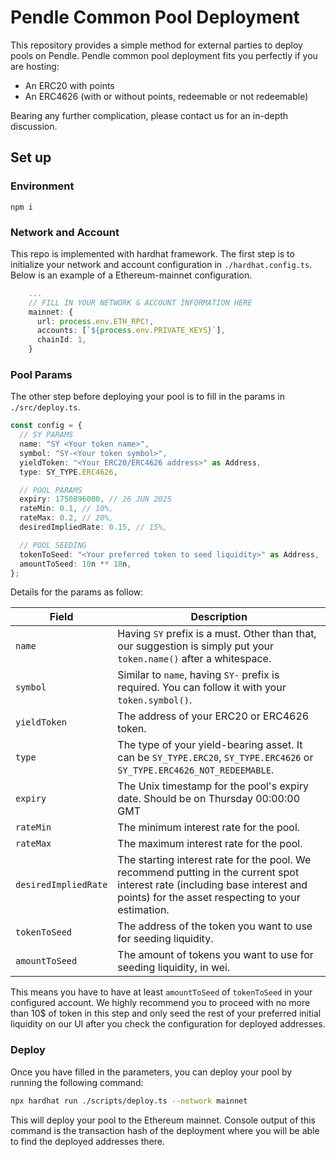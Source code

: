 # Pendle Common Pool Deployment

This repository provides a simple method for external parties to deploy pools on Pendle. Pendle common pool deployment fits you perfectly if you are hosting:

- An ERC20 with points
- An ERC4626 (with or without points, redeemable or not redeemable)

Bearing any further complication, please contact us for an in-depth discussion.

## Set up

### Environment

```
npm i
```

### Network and Account

This repo is implemented with hardhat framework. The first step is to initialize your network and account configuration in `./hardhat.config.ts`. Below is an example of a Ethereum-mainnet configuration.

```ts
    ...
    // FILL IN YOUR NETWORK & ACCOUNT INFORMATION HERE
    mainnet: {
      url: process.env.ETH_RPC!,
      accounts: [`${process.env.PRIVATE_KEYS}`],
      chainId: 1,
    }
```

### Pool Params 

The other step before deploying your pool is to fill in the params in `./src/deploy.ts`.

```ts
const config = {
  // SY PARAMS
  name: "SY <Your token name>",
  symbol: "SY-<Your token symbol>",
  yieldToken: "<Your ERC20/ERC4626 address>" as Address,
  type: SY_TYPE.ERC4626,

  // POOL PARAMS
  expiry: 1750896000, // 26 JUN 2025
  rateMin: 0.1, // 10%,
  rateMax: 0.2, // 20%,
  desiredImpliedRate: 0.15, // 15%,

  // POOL SEEDING
  tokenToSeed: "<Your preferred token to seed liquidity>" as Address,
  amountToSeed: 10n ** 18n,
};
```

Details for the params as follow:

| Field                | Description                                                                                                  |
|----------------------|--------------------------------------------------------------------------------------------------------------|
| `name`               | Having `SY` prefix is a must. Other than that, our suggestion is simply put your `token.name()` after a whitespace. |
| `symbol`             | Similar to `name`, having `SY-` prefix is required. You can follow it with your `token.symbol()`.             |
| `yieldToken`         | The address of your ERC20 or ERC4626 token.                                                                  |
| `type`               | The type of your yield-bearing asset. It can be `SY_TYPE.ERC20`, `SY_TYPE.ERC4626` or `SY_TYPE.ERC4626_NOT_REDEEMABLE`. |
| `expiry`             | The Unix timestamp for the pool's expiry date. Should be on Thursday 00:00:00 GMT                                                               |
| `rateMin`            | The minimum interest rate for the pool.                                                                      |
| `rateMax`            | The maximum interest rate for the pool.                                                                      |
| `desiredImpliedRate` | The starting interest rate for the pool. We recommend putting in the current spot interest rate (including base interest and points) for the asset respecting to your estimation. |
| `tokenToSeed`        | The address of the token you want to use for seeding liquidity.                                               |
| `amountToSeed`       | The amount of tokens you want to use for seeding liquidity, in wei.                                          |

This means you have to have at least `amountToSeed` of `tokenToSeed` in your configured account. We highly recommend you to proceed with no more than $10\$$ of token in this step and only seed the rest of your preferred initial liquidity on our UI after you check the configuration for deployed addresses.

### Deploy

Once you have filled in the parameters, you can deploy your pool by running the following command:

```bash
npx hardhat run ./scripts/deploy.ts --network mainnet
```

This will deploy your pool to the Ethereum mainnet. Console output of this command is the transaction hash of the deployment where you will be able to find the deployed addresses there.